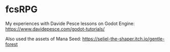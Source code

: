 # fcsRPG

My experiences with Davide Pesce lessons on Godot Engine:
https://www.davidepesce.com/godot-tutorials/

Also used the assets of Mana Seed:
https://seliel-the-shaper.itch.io/gentle-forest

